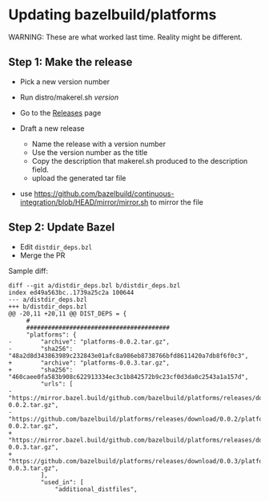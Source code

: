 # Updating bazelbuild/platforms

WARNING: These are what worked last time. Reality might be different. 

## Step 1: Make the release

- Pick a new version number
- Run distro/makerel.sh *version*
- Go to the [Releases](https://github.com/bazelbuild/platforms/releases) page
- Draft a new release
  - Name the release with a version number
  - Use the version number as the title
  - Copy the description that makerel.sh produced to the description field.
  - upload the generated tar file

- use https://github.com/bazelbuild/continuous-integration/blob/HEAD/mirror/mirror.sh to mirror the file

## Step 2: Update Bazel

- Edit `distdir_deps.bzl`
- Merge the PR

Sample diff:

```
diff --git a/distdir_deps.bzl b/distdir_deps.bzl
index ed49a563bc..1739a25c2a 100644
--- a/distdir_deps.bzl
+++ b/distdir_deps.bzl
@@ -20,11 +20,11 @@ DIST_DEPS = {
     #
     ########################################
     "platforms": {
-        "archive": "platforms-0.0.2.tar.gz",
-        "sha256": "48a2d8d343863989c232843e01afc8a986eb8738766bfd8611420a7db8f6f0c3",
+        "archive": "platforms-0.0.3.tar.gz",
+        "sha256": "460caee0fa583b908c622913334ec3c1b842572b9c23cf0d3da0c2543a1a157d",
         "urls": [
-            "https://mirror.bazel.build/github.com/bazelbuild/platforms/releases/download/0.0.2/platforms-0.0.2.tar.gz",
-            "https://github.com/bazelbuild/platforms/releases/download/0.0.2/platforms-0.0.2.tar.gz",
+            "https://mirror.bazel.build/github.com/bazelbuild/platforms/releases/download/0.0.3/platforms-0.0.3.tar.gz",
+            "https://github.com/bazelbuild/platforms/releases/download/0.0.3/platforms-0.0.3.tar.gz",
         ],
         "used_in": [
             "additional_distfiles",
``` 
